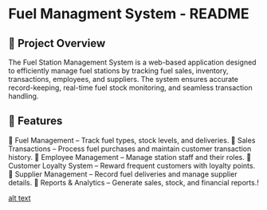 # Fuel Managment System - README
## 📌 Project Overview

The Fuel Station Management System is a web-based application designed to efficiently manage fuel stations by tracking fuel sales, inventory, transactions, employees, and suppliers. The system ensures accurate record-keeping, real-time fuel stock monitoring, and seamless transaction handling.

## 📂 Features

🔹 Fuel Management – Track fuel types, stock levels, and deliveries.
🔹 Sales Transactions – Process fuel purchases and maintain customer transaction history.
🔹 Employee Management – Manage station staff and their roles.
🔹 Customer Loyalty System – Reward frequent customers with loyalty points.
🔹 Supplier Management – Record fuel deliveries and manage supplier details.
🔹 Reports & Analytics – Generate sales, stock, and financial reports.!

[alt text](puplic/images/projectImages/dashboard.png)